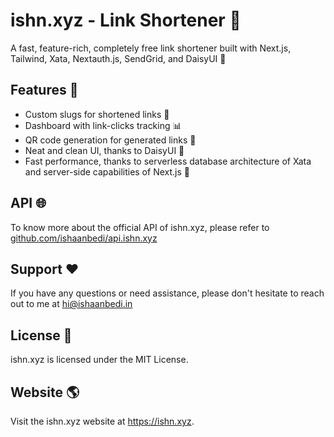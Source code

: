 # ishn.xyz - Link Shortener 🔗

A fast, feature-rich, completely free link shortener built with Next.js, Tailwind, Xata, Nextauth.js, SendGrid, and DaisyUI 💪

## Features 🌟

- Custom slugs for shortened links 🌟
- Dashboard with link-clicks tracking 📊
- QR code generation for generated links 📱
- Neat and clean UI, thanks to DaisyUI 💅
- Fast performance, thanks to serverless database architecture of Xata and server-side capabilities of Next.js 🚀

## API 🌐

To know more about the official API of ishn.xyz, please refer to [github.com/ishaanbedi/api.ishn.xyz](https://github.com/ishaanbedi/api.ishn.xyz)

## Support ❤️

If you have any questions or need assistance, please don't hesitate to reach out to me at hi@ishaanbedi.in

## License 📜

ishn.xyz is licensed under the MIT License.

## Website 🌎

Visit the ishn.xyz website at https://ishn.xyz.
